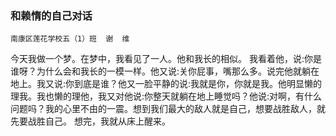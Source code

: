 ﻿---
layout: post
tags: [语文生活]
author: wkp
---

### 和赖惰的自己对话
    南康区莲花学校五（1）班  谢  维


今天我做一个梦。在梦中，我看见了一人。他和我长的相似。
我看着他，说:你是谁呀？为什么会和我长的一模一样。他又说:关你屁事，嘴那么多。说完他就躺在地上。我又说:你到底是谁？他又一脸平静的说:我就是你，你就是我。他明显懒的理我。我也懒的理他，我又对他说:你整天就躺在地上睡觉吗？他说:对啊，有什么问题吗？我的心里不由的一震。想到我们最大的敌人就是自己，想要战胜敌人，就先要战胜自己。
想完，我就从床上醒来。


